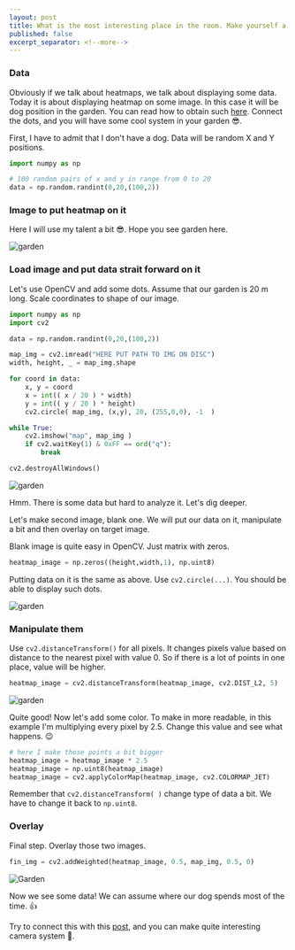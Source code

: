 ```yaml
---
layout: post
title: What is the most interesting place in the room. Make yourself a heatmap.
published: false
excerpt_separator: <!--more-->
---
```


### Data 

Obviously if we talk about heatmaps, we talk about displaying some data. Today it is about displaying heatmap on some image. In this case it will be dog position in the garden. You can read how to obtain such [here](). Connect the dots, and you will have some cool system in your garden 😎.

First, I have to admit that I don't have a dog. Data will be random X and Y positions. 

```python 
import numpy as np

# 100 random pairs of x and y in range from 0 to 20
data = np.random.randint(0,20,(100,2))
```

### Image to put heatmap on it 

Here I will use my talent a bit 😎. Hope you see garden here. 

![garden](https://github.com/JakubSzwajka/JakubSzwajka.github.io/blob/master/_posts/_images/garden.png?raw=true)

### Load image and put data strait forward on it

Let's use OpenCV and add some dots. Assume that our garden is 20 m long. Scale coordinates to shape of our image.

```python 
import numpy as np 
import cv2 

data = np.random.randint(0,20,(100,2))

map_img = cv2.imread("HERE PUT PATH TO IMG ON DISC")
width, height, _ = map_img.shape 

for coord in data:
    x, y = coord
    x = int(( x / 20 ) * width)
    y = int(( y / 20 ) * height)
    cv2.circle( map_img, (x,y), 20, (255,0,0), -1  )

while True:
    cv2.imshow("map", map_img )
    if cv2.waitKey(1) & 0xFF == ord("q"):
        break

cv2.destroyAllWindows()
```

![garden](https://github.com/JakubSzwajka/JakubSzwajka.github.io/blob/master/_posts/_images/garden_2.png?raw=true)

Hmm. There is some data but hard to analyze it. Let's dig deeper.

Let's make second image, blank one. We will put our data on it, manipulate a bit and then overlay on target image. 

Blank image is quite easy in OpenCV. Just matrix with zeros.  

```python
heatmap_image = np.zeros((height,width,1), np.uint8) 
```
Putting data on it is the same as above. Use ```cv2.circle(...)```. You should be able to display such dots.

![garden](https://github.com/JakubSzwajka/JakubSzwajka.github.io/blob/master/_posts/_images/garden_3.png?raw=true)

### Manipulate them

Use ``cv2.distanceTransform()`` for all pixels. It changes pixels value based on distance to the nearest pixel with value 0. So if there is a lot of points in one place, value will be higher.  


```python
heatmap_image = cv2.distanceTransform(heatmap_image, cv2.DIST_L2, 5)
```
![garden](https://github.com/JakubSzwajka/JakubSzwajka.github.io/blob/master/_posts/_images/garden_5.png?raw=true)

Quite good! Now let's add some color. To make in more readable, in this example I'm multiplying every pixel by 2.5. Change this value and see what happens. 😉 

```python
# here I make those points a bit bigger
heatmap_image = heatmap_image * 2.5
heatmap_image = np.uint8(heatmap_image)
heatmap_image = cv2.applyColorMap(heatmap_image, cv2.COLORMAP_JET)
```

Remember that ``cv2.distanceTransform( )`` change type of data a bit. We have to change it back to ``np.uint8``.  

### Overlay 
Final step. Overlay those two images. 

```python
fin_img = cv2.addWeighted(heatmap_image, 0.5, map_img, 0.5, 0)
```

![Garden](https://github.com/JakubSzwajka/JakubSzwajka.github.io/blob/master/_posts/_images/garden_4.png?raw=true)

Now we see some data! We can assume where our dog spends most of the time. 👍

Try to connect this with this [post](https://jakubszwajka.github.io/Maping-coordinates-from-frame-to-flat-space/), and you can make quite interesting camera system 🤔.  
